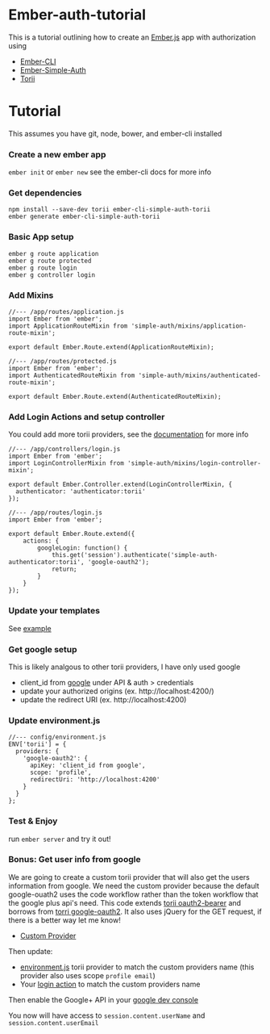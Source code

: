 # Ember-auth-tutorial

This is a tutorial outlining how to create an [Ember.js](http://emberjs.com) app with authorization using

- [Ember-CLI](http://www.ember-cli.com/)
- [Ember-Simple-Auth](https://github.com/simplabs/ember-simple-auth)
- [Torii](https://github.com/Vestorly/torii)


# Tutorial

This assumes you have git, node, bower, and ember-cli installed

### Create a new ember app

`ember init` or `ember new` see the ember-cli docs for more info



### Get dependencies

```
npm install --save-dev torii ember-cli-simple-auth-torii
ember generate ember-cli-simple-auth-torii
```



### Basic App setup

```
ember g route application
ember g route protected
ember g route login
ember g controller login
```



### Add Mixins

```
//--- /app/routes/application.js
import Ember from 'ember';
import ApplicationRouteMixin from 'simple-auth/mixins/application-route-mixin';

export default Ember.Route.extend(ApplicationRouteMixin);
```

```
//--- /app/routes/protected.js
import Ember from 'ember';
import AuthenticatedRouteMixin from 'simple-auth/mixins/authenticated-route-mixin';

export default Ember.Route.extend(AuthenticatedRouteMixin);
```



### Add Login Actions and setup controller

You could add more torii providers, see the [documentation](https://github.com/Vestorly/torii) for more info

```
//--- /app/controllers/login.js
import Ember from 'ember';
import LoginControllerMixin from 'simple-auth/mixins/login-controller-mixin';

export default Ember.Controller.extend(LoginControllerMixin, {
  authenticator: 'authenticator:torii'
});
```

```
//--- /app/routes/login.js
import Ember from 'ember';

export default Ember.Route.extend({
	actions: {
		googleLogin: function() {
			this.get('session').authenticate('simple-auth-authenticator:torii', 'google-oauth2');
			return;
		}
	}
});
```



### Update your templates

See [example](app/templates)



### Get google setup

This is likely analgous to other torii providers, I have only used google
- client_id from [google](https://console.developers.google.com/project) under API & auth > credentials
- update your authorized origins (ex. http://localhost:4200/)
- update the redirect URI (ex. http://localhost:4200)



### Update environment.js

```
//--- config/environment.js
ENV['torii'] = {
  providers: {
    'google-oauth2': {
      apiKey: 'client_id from google',
      scope: 'profile',
      redirectUri: 'http://localhost:4200'
    }
  }
};
```



### Test & Enjoy

run `ember server` and try it out!



### Bonus: Get user info from google

We are going to create a custom torii provider that will also get the users information from google.
We need the custom provider because the default google-ouath2 uses the code workflow rather than the
token workflow that the google plus api's need. This code extends [torii oauth2-bearer](https://github.com/Vestorly/torii/blob/master/lib/torii/providers/oauth2-bearer.js) and borrows from [torri google-oauth2](https://github.com/Vestorly/torii/blob/master/lib/torii/providers/google-oauth2.js). It also uses jQuery for the GET request, if there is a better way let me know!

- [Custom Provider](app/torii-providers/google-token)

Then update:

- [environment.js](config/environment.js) torii provider to match the custom providers name (this provider also uses scope `profile email`)
- Your [login action](app/routes/login.js) to match the custom providers name

Then enable the Google+ API in your [google dev console](https://console.developers.google.com/project)

You now will have access to `session.content.userName` and `session.content.userEmail`
